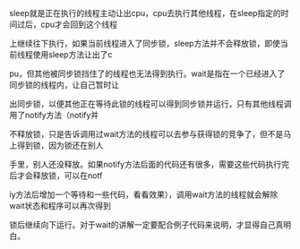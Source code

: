 sleep就是正在执行的线程主动让出cpu，cpu去执行其他线程，在sleep指定的时间过后，cpu才会回到这个线程

上继续往下执行，如果当前线程进入了同步锁，sleep方法并不会释放锁，即使当前线程使用sleep方法让出了c

pu，但其他被同步锁挡住了的线程也无法得到执行。wait是指在一个已经进入了同步锁的线程内，让自己暂时让

出同步锁，以便其他正在等待此锁的线程可以得到同步锁并运行，只有其他线程调用了notify方法（notify并

不释放锁，只是告诉调用过wait方法的线程可以去参与获得锁的竞争了，但不是马上得到锁，因为锁还在别人

手里，别人还没释放。如果notify方法后面的代码还有很多，需要这些代码执行完后才会释放锁，可以在notf

iy方法后增加一个等待和一些代码，看看效果），调用wait方法的线程就会解除wait状态和程序可以再次得到

锁后继续向下运行。对于wait的讲解一定要配合例子代码来说明，才显得自己真明白。